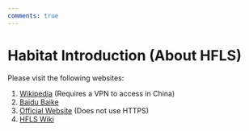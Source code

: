 ```yaml
---
comments: true
---
```


# Habitat Introduction (About HFLS)

Please visit the following websites:

1. [Wikipedia](https://zh.wikipedia.org/wiki/%E6%9D%AD%E5%B7%9E%E5%A4%96%E5%9B%BD%E8%AF%AD%E5%AD%A6%E6%A0%A1) (Requires a VPN to access in China)
2. [Baidu Baike](https://baike.baidu.com/item/%E6%9D%AD%E5%B7%9E%E5%A4%96%E5%9B%BD%E8%AF%AD%E5%AD%A6%E6%A0%A1)
3. [Official Website](http://www.chinahw.net/web/index.php/index/xxgk/moid/25) (Does not use HTTPS)
4. [HFLS Wiki](https://hfls.wiki/)